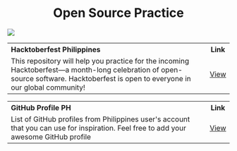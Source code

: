 <h1 align="center">Open Source Practice</h1>
<img src="https://user-images.githubusercontent.com/73097560/115834477-dbab4500-a447-11eb-908a-139a6edaec5c.gif">

<table>
  <tr>
    <th align="left">Hacktoberfest Philippines</th>
    <th>Link</th>
  </tr>
  <tr>
    <td>This repository will help you practice for the incoming Hacktoberfest—a month-long celebration of open-source software. Hacktoberfest is open to everyone in our global community!</td>
    <td align="center"><a href="https://github.com/SurPathHub/hacktoberfest-philippines">View</a></td>
  </tr>
</table>

<table>
  <tr>
    <th align="left">GitHub Profile PH</th>
    <th>Link</th>
  </tr>
  <tr>
    <td>List of GitHub profiles from Philippines user's account that you can use for inspiration. Feel free to add your awesome GitHub profile</td>
    <td align="center"><a href="https://github.com/SurPathHub/github-profile-ph">View</a></td>
  </tr>
</table>
